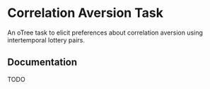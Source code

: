 # Correlation Aversion Task

An oTree task to elicit preferences about correlation aversion using intertemporal lottery pairs.

## Documentation

TODO
